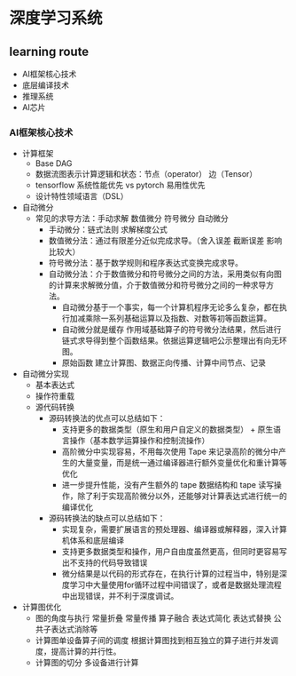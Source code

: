 # 深度学习系统

<!-- https://github.com/chenzomi12/DeepLearningSystem -->

## learning route

* AI框架核心技术
* 底层编译技术
* 推理系统
* AI芯片

### AI框架核心技术

* 计算框架
  * Base DAG 
  * 数据流图表示计算逻辑和状态：节点（operator） 边（Tensor）
  * tensorflow 系统性能优先 vs pytorch 易用性优先
  * 设计特性领域语言（DSL）
* 自动微分
  * 常见的求导方法：手动求解 数值微分 符号微分 自动微分
    * 手动微分：链式法则 求解梯度公式
    * 数值微分法：通过有限差分近似完成求导。（舍入误差 截断误差 影响比较大）
    * 符号微分法：基于数学规则和程序表达式变换完成求导。
    * 自动微分法：介于数值微分和符号微分之间的方法，采用类似有向图的计算来求解微分值，介于数值微分和符号微分之间的一种求导方法。
      * 自动微分基于一个事实，每一个计算机程序无论多么复杂，都在执行加减乘除一系列基础运算以及指数、对数等初等函数运算。
      * 自动微分就是缓存 作用域基础算子的符号微分法结果，然后进行链式求导得到整个函数结果。依据运算逻辑吧公示整理出有向无环图。
      * 原始函数 建立计算图、数据正向传播、计算中间节点、记录
* 自动微分实现
  * 基本表达式
  * 操作符重载
  * 源代码转换
    * 源码转换法的优点可以总结如下：
      * 支持更多的数据类型（原生和用户自定义的数据类型） + 原生语言操作（基本数学运算操作和控制流操作）
      * 高阶微分中实现容易，不用每次使用 Tape 来记录高阶的微分中产生的大量变量，而是统一通过编译器进行额外变量优化和重计算等优化
      * 进一步提升性能，没有产生额外的 tape 数据结构和 tape 读写操作，除了利于实现高阶微分以外，还能够对计算表达式进行统一的编译优化
    * 源码转换法的缺点可以总结如下：
      * 实现复杂，需要扩展语言的预处理器、编译器或解释器，深入计算机体系和底层编译
      * 支持更多数据类型和操作，用户自由度虽然更高，但同时更容易写出不支持的代码导致错误
      * 微分结果是以代码的形式存在，在执行计算的过程当中，特别是深度学习中大量使用for循环过程中间错误了，或者是数据处理流程中出现错误，并不利于深度调试。
      <!-- https://zhuanlan.zhihu.com/p/385042207 -->
* 计算图优化
  * 图的角度与执行 常量折叠 常量传播 算子融合 表达式简化 表达式替换 公共子表达式消除等
  * 计算图单设备算子间的调度 根据计算图找到相互独立的算子进行并发调度，提高计算的并行性。
  * 计算图的切分 多设备进行计算